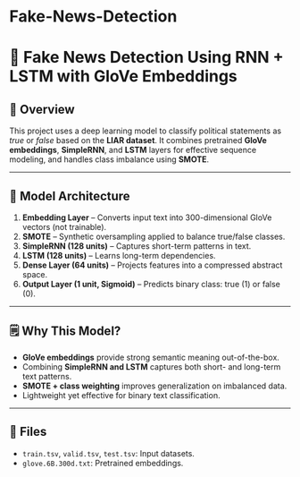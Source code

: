 # Fake-News-Detection
# 📰 Fake News Detection Using RNN + LSTM with GloVe Embeddings

## 📌 Overview
This project uses a deep learning model to classify political statements as *true* or *false* based on the **LIAR dataset**. It combines pretrained **GloVe embeddings**, **SimpleRNN**, and **LSTM** layers for effective sequence modeling, and handles class imbalance using **SMOTE**.

---

## 🧠 Model Architecture
1. **Embedding Layer** – Converts input text into 300-dimensional GloVe vectors (not trainable).
2. **SMOTE** – Synthetic oversampling applied to balance true/false classes.
3. **SimpleRNN (128 units)** – Captures short-term patterns in text.
4. **LSTM (128 units)** – Learns long-term dependencies.
5. **Dense Layer (64 units)** – Projects features into a compressed abstract space.
6. **Output Layer (1 unit, Sigmoid)** – Predicts binary class: true (1) or false (0).

---

## 🗒️ Why This Model?
- **GloVe embeddings** provide strong semantic meaning out-of-the-box.
- Combining **SimpleRNN and LSTM** captures both short- and long-term text patterns.
- **SMOTE + class weighting** improves generalization on imbalanced data.
- Lightweight yet effective for binary text classification.

---

## 📂 Files
- `train.tsv`, `valid.tsv`, `test.tsv`: Input datasets.
- `glove.6B.300d.txt`: Pretrained embeddings.



